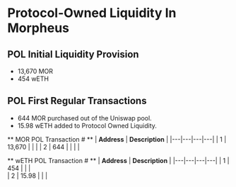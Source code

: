 # Protocol-Owned Liquidity In Morpheus

## POL Initial Liquidity Provision
- 13,670 MOR
- 454 wETH

## POL First Regular Transactions
- 644 MOR purchased out of the Uniswap pool.
- 15.98 wETH added to Protocol Owned Liquidity.

 ** MOR POL Transaction # ** | **Address** | **Description** |
|---|---|---|---|
| 1 | 13,670 |  |  |
| 2 | 644 |  |  |  |

 ** wETH POL Transaction # ** | **Address** | **Description** |
|---|---|---|---|
| 1 | 454 |  |  |   
| 2 | 15.98 |  |  | 
